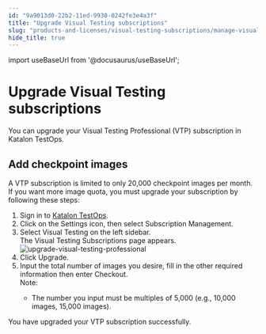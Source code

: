 ```yaml
---
id: "9a9013d0-22b2-11ed-9930-0242fe3e4a3f"
title: "Upgrade Visual Testing subscriptions"
slug: "products-and-licenses/visual-testing-subscriptions/manage-visual-testing-subscriptions/upgrade-visual-testing-subscriptions"
hide_title: true
---
```

import useBaseUrl from '@docusaurus/useBaseUrl';


# <a id="concept-780" class="anchor_top_offset"/><a id="ariaid-title1" class="anchor_top_offset"/>Upgrade Visual Testing subscriptions

<p xmlns="http://www.w3.org/1999/xhtml" className="shortdesc">You can upgrade your Visual Testing Professional (VTP) subscription in Katalon TestOps.</p> 

## <a id="task-4677" class="anchor_top_offset"/>Add checkpoint images

<section xmlns="http://www.w3.org/1999/xhtml" className="section context">A VTP subscription is limited to only 20,000 checkpoint images per month. If you want more image quota, you must upgrade your subscription by following these steps:</section> 
<ol xmlns="http://www.w3.org/1999/xhtml" className="ol steps"><li className="li step stepexpand"><span className="ph cmd">Sign in to <a className="xref j-external-link" href="https://testops.katalon.io/login" target="_blank">Katalon TestOps</a>.</span></li><li className="li step stepexpand"><span className="ph cmd">Click on the <span className="ph uicontrol">Settings</span> icon, then select <span className="ph uicontrol">Subscription Management</span>.</span></li><li className="li step stepexpand"><span className="ph cmd">Select <span className="ph uicontrol">Visual Testing</span> on the left sidebar.</span><div className="itemgroup info">The <span className="ph uicontrol">Visual Testing Subscriptions</span> page appears.</div><div className="itemgroup stepresult"><img className="image" src={useBaseUrl("/9a8b58e0-22b2-11ed-9930-0242fe3e4a3f.png")} alt="upgrade-visual-testing-professional" /></div></li><li className="li step stepexpand"><span className="ph cmd">Click <span className="ph uicontrol">Upgrade</span>.</span></li><li className="li step stepexpand"><span className="ph cmd">Input the total number of images you desire, fill in the other required information then enter <span className="ph uicontrol">Checkout</span>.</span><div className="itemgroup info"><div className="note note note_note"><span className="note__title">Note:</span> <ul className="ul"><li className="li"><p className="p">The number you input must be multiples of 5,000 (e.g., 10,000 images, 15,000 images).</p></li></ul></div></div></li></ol> 
<section xmlns="http://www.w3.org/1999/xhtml" className="section result">You have upgraded your VTP subscription successfully.</section> 
